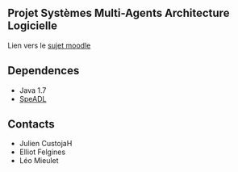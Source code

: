 
## Projet Systèmes Multi-Agents Architecture Logicielle
Lien vers le [sujet moodle](http://moodle.univ-tlse3.fr/pluginfile.php/205194/mod_resource/content/1/DM_SMA_AL2016.pdf)  

## Dependences
* Java 1.7
* [SpeADL](https://wwwsecu.irit.fr/redmine/projects/may/wiki)

## Contacts
* Julien CustojaH
* Elliot Felgines
* Léo Mieulet
